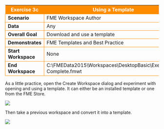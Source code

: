 <table style="border-spacing: 0px">
<tr>
<th style="background-color:darkorange;color:white">Exercise 3c</th>
<th style="background-color:darkorange;color:white">Using a Template</th>
</tr>

<tr>
<td style="border: 1px solid darkorange; font-weight: bold">Scenario</td>
<td style="border: 1px solid darkorange">FME Workspace Author</td>
</tr>

<tr>
<td style="border: 1px solid darkorange; font-weight: bold">Data</td>
<td style="border: 1px solid darkorange">Any</td>
</tr>

<tr>
<td style="border: 1px solid darkorange; font-weight: bold">Overall Goal</td>
<td style="border: 1px solid darkorange">Download and use a template</td>
</tr>

<tr>
<td style="border: 1px solid darkorange; font-weight: bold">Demonstrates</td>
<td style="border: 1px solid darkorange">FME Templates and Best Practice</td>
</tr>

<tr>
<td style="border: 1px solid darkorange; font-weight: bold">Start Workspace</td>
<td style="border: 1px solid darkorange">None</td>
</tr>

<tr>
<td style="border: 1px solid darkorange; font-weight: bold">End Workspace</td>
<td style="border: 1px solid darkorange">C:\FMEData2015\Workspaces\DesktopBasic\Exercise3c-Complete.fmwt</td>
</tr>

</table>


As a little practice, open the Create Workspace dialog and experiment with opening and using a template. It can either be an installed template or one from the FME Store.

![](https://raw.githubusercontent.com/FMEEvangelist/FME-Desktop-Basic-Training-Manual-Images/master/Img3.56.CreateWorkspaceGettingStarted.jpg)

Then take a previous workspace and convert it into a template.

![](https://raw.githubusercontent.com/FMEEvangelist/FME-Desktop-Basic-Training-Manual-Images/master/Img3.57.SaveAsTemplateMenubar.jpg)


